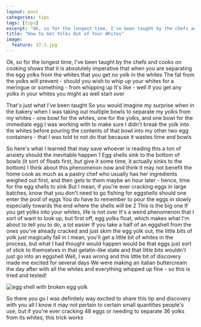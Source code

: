 ```yaml
---
layout: post
categories: tips
tags: [tips]
excerpt: "Ok, so for the longest time, I've been taught by the chefs and cooks on cooking shows that it is absolutely imperative that when you are separating the egg yolks from the whites that you get no yolk in the whites.  The fat from the yolks will prevent - should you wish to whip up your whites for a meringue or something - from whipping up.  It's like - well if you get any yolks in your whites you might as well start over."
title: "How to Get Yolks Out of Your Whites"
image:
  feature: 37-1.jpg
---
```


Ok, so for the longest time, I've been taught by the chefs and cooks on cooking shows that it is absolutely imperative that when you are separating the egg yolks from the whites that you get no yolk in the whites  The fat from the yolks will prevent - should you wish to whip up your whites for a meringue or something - from whipping up  It's like - well if you get any yolks in your whites you might as well start over

That's just what I've been taught  So you would imagine my surprise when in the bakery when I was taking out multiple bowls to separate my yolks from my whites - one bowl for the whites, one for the yolks, and one bowl for the immediate egg I was working with to make sure I didn't break the yolk into the whites before pouring the contents of that bowl into my other two egg containers - that I was told to not do that because it wastes time and bowls

So here's what I learned that may save whoever is reading this a ton of anxiety should the inevitable happen
1	Egg shells sink to the bottom of bowls (it sort of floats first, but give it some time, it actually sinks to the bottom) I think about this phenomenon now and think it may not benefit the home cook as much as a pastry chef who usually has her ingredients weighed out first, and then gets to them maybe an hour later - hence, time for the egg shells to sink  But I mean, if you're ever cracking eggs in large batches, know that you don't need to go fishing for eggshells should one enter the pool of eggs  You do have to remember to pour the eggs in slowly especially towards the end where the shells will be
2	This is the big one  If you get yolks into your whites, life is not over  It's a weird phenomenon that I sort of want to look up, but first off, egg yolks float, which makes what I'm about to tell you to do, a lot easier  If you take a half of an eggshell from the ones you've already cracked and just skim the egg yolk out, the little bits of yolk just magically fall in  I mean, you'll get a little bit of whites in the process, but what I had thought would happen would be that eggs just sort of stick to themselves in that gelatin-like state and that little bits wouldn't just go into an eggshell Well, I was wrong and this little bit of discovery made me excited for several days  We were making an italian buttercream the day after with all the whites and everything whipped up fine - so this is tried and tested!

![egg shell with broken egg yolk](/img/37-2jpg "")

So there you go  I was definitely way excited to share this tip and discovery with you all  I know it may not pertain to certain small quantities people's use, but if you're ever cracking 48 eggs or needing to separate 36 yolks from its whites, this trick works